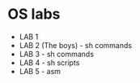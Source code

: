 # OS labs

- LAB 1 
- LAB 2 (The boys) - sh commands
- LAB 3 - sh commands
- LAB 4 - sh scripts
- LAB 5 - asm